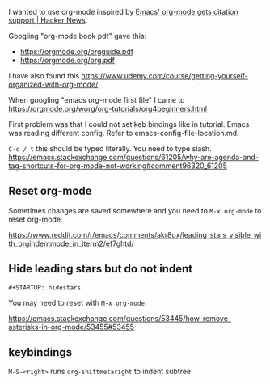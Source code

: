 I wanted to use org-mode inspired by [Emacs' org-mode gets citation support | Hacker News](https://news.ycombinator.com/item?id=28048880).

Googling "org-mode book pdf" gave this:

- https://orgmode.org/orgguide.pdf
- https://orgmode.org/org.pdf

I have also found this https://www.udemy.com/course/getting-yourself-organized-with-org-mode/

When googling "emacs org-mode first file" I came to https://orgmode.org/worg/org-tutorials/org4beginners.html

First problem was that I could not set keb bindings like in tutorial. Emacs was reading different config. Refer to emacs-config-file-location.md.

`C-c / t` this should be typed literally. You need to type slash. https://emacs.stackexchange.com/questions/61205/why-are-agenda-and-tag-shortcuts-for-org-mode-not-working#comment96320_61205

## Reset org-mode

Sometimes changes are saved somewhere and you need to `M-x org-mode` to reset org-mode.

https://www.reddit.com/r/emacs/comments/akr8ux/leading_stars_visible_with_orgindentmode_in_iterm2/ef7ghtd/

## Hide leading stars but do not indent

```org-mode
#+STARTUP: hidestars
```

You may need to reset with `M-x org-mode`.

https://emacs.stackexchange.com/questions/53445/how-remove-asterisks-in-org-mode/53455#53455

## keybindings

`M-S-<right>` runs `org-shiftmetaright` to indent subtree
